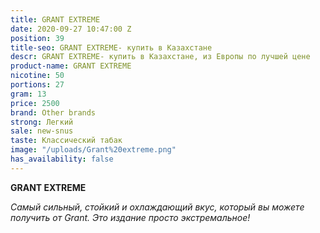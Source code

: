 ```yaml
---
title: GRANT EXTREME
date: 2020-09-27 10:47:00 Z
position: 39
title-seo: GRANT EXTREME- купить в Казахстане
descr: GRANT EXTREME- купить в Казахстане, из Европы по лучшей цене
product-name: GRANT EXTREME
nicotine: 50
portions: 27
gram: 13
price: 2500
brand: Other brands
strong: Легкий
sale: new-snus
taste: Классический табак
image: "/uploads/Grant%20extreme.png"
has_availability: false
---
```


**GRANT EXTREME**

*Самый сильный, стойкий и охлаждающий вкус, который вы можете получить от Grant. 
Это издание просто экстремальное!*